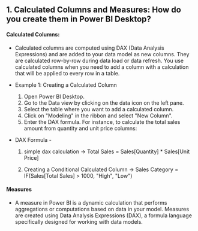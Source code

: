## 1. Calculated Columns and Measures: How do you create them in Power BI Desktop?
#### Calculated Columns:
- Calculated columns are computed using DAX (Data Analysis Expressions) and are added to your data model as new columns. They are calculated row-by-row during data load or data refresh.
You use calculated columns when you need to add a column with a calculation that will be applied to every row in a table.

- Example 1: Creating a Calculated Column
  1. Open Power BI Desktop.
  2. Go to the Data view by clicking on the data icon on the left pane.
  3. Select the table where you want to add a calculated column.
  4. Click on "Modeling" in the ribbon and select "New Column".
  5. Enter the DAX formula. For instance, to calculate the total sales amount from quantity and unit price columns:
- DAX Formula -
  1. simple dax calculation -> 
  Total Sales = Sales[Quantity] * Sales[Unit Price]

  2. Creating a Conditional Calculated Column -> 
  Sales Category = IF(Sales[Total Sales] > 1000, "High", "Low")

#### Measures
- A measure in Power BI is a dynamic calculation that performs aggregations or computations based on data in your model. Measures are created using Data Analysis Expressions (DAX), a formula language specifically designed for working with data models.
